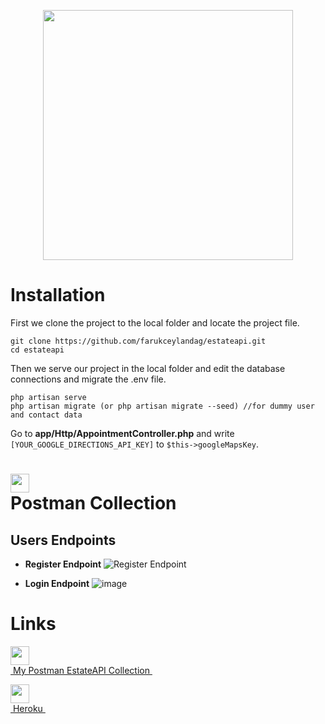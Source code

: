 
<p  align="center"><a  href="https://laravel.com"  target="_blank"><img  src="https://raw.githubusercontent.com/laravel/art/master/logo-lockup/5%20SVG/2%20CMYK/1%20Full%20Color/laravel-logolockup-cmyk-red.svg"  width="400"></a></p>

# Installation

First we clone the project to the local folder and locate the project file.
```
git clone https://github.com/farukceylandag/estateapi.git
cd estateapi
```
Then we serve our project in the local folder and edit the database connections and migrate the .env file.

```
php artisan serve
php artisan migrate (or php artisan migrate --seed) //for dummy user and contact data
```
Go to **app/Http/AppointmentController.php** and write ```[YOUR_GOOGLE_DIRECTIONS_API_KEY]``` to ```$this->googleMapsKey```.


# <img src="https://www.vectorlogo.zone/logos/getpostman/getpostman-icon.svg"  width="30" style="display:flex"> Postman Collection



## **Users Endpoints**

  - **Register Endpoint**
![Register Endpoint](https://www.linkpicture.com/q/Ekran-goruntusu-2021-12-13-155253.png)  
   
   - **Login Endpoint**
   ![image](https://www.linkpicture.com/q/login_10.png)


# Links
<p  style="text-align=center"> <a  href="https://www.postman.com/farukceylandag/workspace/my-workspace/collection/18648050-82ac9a1d-62ca-4cc6-8c0d-04680d1882cc"  target="_blank"><img src="https://www.vectorlogo.zone/logos/getpostman/getpostman-icon.svg"  width="30" style="display:flex">&nbsp;My Postman EstateAPI Collection&nbsp;</a></p>
<p  style="text-align=center"> <a  href="https://dashboard.heroku.com/apps/iestateapi"  target="_blank"><img src="https://cdn-icons-png.flaticon.com/512/873/873120.png"  width="30" style="display:flex">&nbsp;Heroku&nbsp;</a></p>
